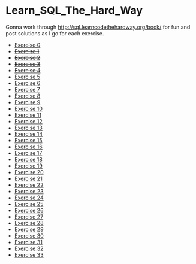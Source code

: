 Learn_SQL_The_Hard_Way
======================

Gonna work through http://sql.learncodethehardway.org/book/ for fun and post solutions as I go for each exercise.


- ~~[Exercise 0](http://sql.learncodethehardway.org/book/ex0.html)~~
- ~~[Exercise 1](http://sql.learncodethehardway.org/book/ex1.html)~~
- ~~[Exercise 2](http://sql.learncodethehardway.org/book/ex2.html)~~
- ~~[Exercise 3](http://sql.learncodethehardway.org/book/ex3.html)~~
- ~~[Exercise 4](http://sql.learncodethehardway.org/book/ex4.html)~~
- [Exercise 5](http://sql.learncodethehardway.org/book/ex5.html)
- [Exercise 6](http://sql.learncodethehardway.org/book/ex6.html)
- [Exercise 7](http://sql.learncodethehardway.org/book/ex7.html)
- [Exercise 8](http://sql.learncodethehardway.org/book/ex8.html)
- [Exercise 9](http://sql.learncodethehardway.org/book/ex9.html)
- [Exercise 10](http://sql.learncodethehardway.org/book/ex10.html)
- [Exercise 11](http://sql.learncodethehardway.org/book/ex11.html)
- [Exercise 12](http://sql.learncodethehardway.org/book/ex12.html)
- [Exercise 13](http://sql.learncodethehardway.org/book/ex13.html)
- [Exercise 14](http://sql.learncodethehardway.org/book/ex14.html)
- [Exercise 15](http://sql.learncodethehardway.org/book/ex15.html)
- [Exercise 16](http://sql.learncodethehardway.org/book/ex16.html)
- [Exercise 17](http://sql.learncodethehardway.org/book/ex17.html)
- [Exercise 18](http://sql.learncodethehardway.org/book/ex18.html)
- [Exercise 19](http://sql.learncodethehardway.org/book/ex19.html)
- [Exercise 20](http://sql.learncodethehardway.org/book/ex20.html)
- [Exercise 21](http://sql.learncodethehardway.org/book/ex21.html)
- [Exercise 22](http://sql.learncodethehardway.org/book/ex22.html)
- [Exercise 23](http://sql.learncodethehardway.org/book/ex23.html)
- [Exercise 24](http://sql.learncodethehardway.org/book/ex24.html)
- [Exercise 25](http://sql.learncodethehardway.org/book/ex25.html)
- [Exercise 26](http://sql.learncodethehardway.org/book/ex26.html)
- [Exercise 27](http://sql.learncodethehardway.org/book/ex27.html)
- [Exercise 28](http://sql.learncodethehardway.org/book/ex28.html)
- [Exercise 29](http://sql.learncodethehardway.org/book/ex29.html)
- [Exercise 30](http://sql.learncodethehardway.org/book/ex30.html)
- [Exercise 31](http://sql.learncodethehardway.org/book/ex31.html)
- [Exercise 32](http://sql.learncodethehardway.org/book/ex32.html)
- [Exercise 33](http://sql.learncodethehardway.org/book/ex33.html)
